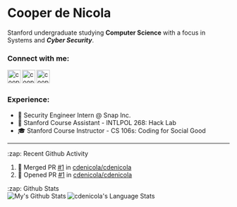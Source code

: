 # Cooper de Nicola
Stanford undergraduate studying **Computer Science** with a focus in Systems and ***Cyber Security***. 

### Connect with me:
[<img align="left" alt="cooperdenicola | LinkedIn" width="30px" src="https://cdn.jsdelivr.net/npm/simple-icons@v3/icons/linkedin.svg"/>][linkedin]
[<img align="left" alt="cooperdenicola | LinkedIn" width="30px" src="https://cdn.jsdelivr.net/npm/simple-icons@v3/icons/github.svg"/>][github]
[<img align="left" alt="cooperdenicola | LinkedIn" width="30px" src="https://cdn.jsdelivr.net/npm/simple-icons@v3/icons/gmail.svg"/>][email]

</br>
</br>

### Experience:
- 👻 Security Engineer Intern @ Snap Inc.
- 🌲 Stanford Course Assistant - INTLPOL 268: Hack Lab 
- 🎓 Stanford Course Instructor - CS 106s: Coding for Social Good

---

<summary>:zap: Recent Github Activity</summary>
  
<!--START_SECTION:activity-->
1. 🎉 Merged PR [#1](https://github.com//cdenicola/cdenicola/pull/1) in [cdenicola/cdenicola](https://github.com//cdenicola/cdenicola)
2. 💪 Opened PR [#1](https://github.com//cdenicola/cdenicola/pull/1) in [cdenicola/cdenicola](https://github.com//cdenicola/cdenicola)
<!--END_SECTION:activity-->


<summary>:zap: Github Stats</summary>

<img align="left" alt="My's Github Stats" src="https://github-readme-stats.vercel.app/api?username=cdenicola&show_icons=true" />
<img align="left" alt="cdenicola's Language Stats" src="https://github-readme-stats.vercel.app/api/top-langs/?username=cdenicola">



[github]: https://github.com/cdenicola
[linkedin]: https://www.linkedin.com/in/cooperdenicola/
[email]: mailto:cdenicol@stanford.edu
